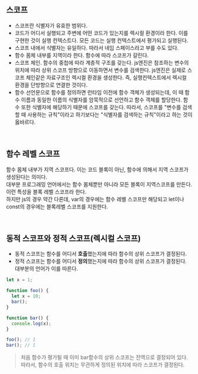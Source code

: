 ## 스코프
- 스코프란 식별자가 유효한 범위다.  
- 코드가 어디서 실행되고 주변에 어떤 코드가 있는지를 렉시컬 환경이라 한다. 이를 구현한 것이 실행 컨텍스트다. 모든 코드는 실행 컨텍스트에서 평가되고 실행된다.
- 스코프 내에서 식별자는 유일하다. 따라서 네임 스페이스라고 부를 수도 있다.
- 함수 몸체 내부를 지역이라 한다. 함수에 따라 스코프가 갈린다.
- 스코프 체인. 함수의 중첩에 따라 계층적 구조를 갖는다. js엔진은 참조하는 변수의 위치에 따라 상위 스코프 방향으로 이동하면서 변수를 검색한다. js엔진은 실제로 스코프 체인같은 자료구조인 렉시컬 환경을 생성한다. 즉, 실행컨텍스트에서 렉시컬 환경을 단방향으로 연결한 것이다.
- 함수 선언문으로 함수를 정의하면 런타임 이전에 함수 객체가 생성되는데, 이 때 함수 이름과 동일한 이름의 식별자를 암묵적으로 선언하고 함수 객체를 할당한다. 함수 또한 식별자에 해당하기 때문에 스코프를 갖는다. 따라서, 스코프를 "변수를 검색할 때 사용하는 규칙"이라고 하기보다는 "식별자를 검색하는 규칙"이라고 하는 것이 옳바르다.

<br />

## 함수 레벨 스코프
함수 몸체 내부가 지역 스코프다. 이는 코드 블록이 아닌, 함수에 의해서 지역 스코프가 생성된다는 의미다.  
대부분 프로그래밍 언어에서는 함수 몸체뿐만 아니라 모든 블록이 지역스코프를 만든다. 이런 특성을 블록 레벨 스코프라 한다.  
하지만 js의 경우 약간 다른데, var의 경우에는 함수 레벨 스코프만 해당되고 let이나 const의 경우에는 블록레벨 스코프를 지원한다.

<br />

## 동적 스코프와 정적 스코프(렉시컬 스코프)
- 동적 스코프는 함수를 어디서 <b>호출</b>했는지에 따라 함수의 상위 스코프가 결정된다.
- 정적 스코프는 함수를 어디서 <b>정의</b>했는지에 따라 함수의 상위 스코프가 결정된다. 대부분의 언어가 이를 따른다.

```js
let x = 1;

function foo() {
  let x = 10;
  bar();
}

function bar() {
  console.log(x);
}

foo(); // 1
bar(); // 1
```
> 처음 함수가 평가될 때 이미 bar함수의 상위 스코프는 전역으로 결정되어 있다. 따라서, 함수의 호출 위치는 무관하게 정의된 위치에 따라 스코프가 결정된다.



